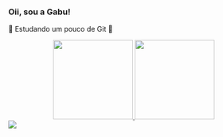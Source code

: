 ### Oii, sou a Gabu!

🍓 Estudando um pouco de Git 🍓


<div align="center">
  <a href="https://github.com/g4bh">
  <img height="160em" src="https://github-readme-stats.vercel.app/api?username=g4bh&show_icons=true&theme=jolly&include_all_commits=true&count_private=true"/>
  <img height="160em" src="https://github-readme-stats.vercel.app/api/top-langs/?username=g4bh&layout=compact&langs_count=7&theme=jolly"/>
</div>
    
<div>
  <a href="https://instagram.com/gugubax" target="_blank"><img src="https://img.shields.io/badge/-Instagram-%23E4405F?style=for-the-badge&logo=instagram&logoColor=white" target="_blank"></a>
</div>
    
